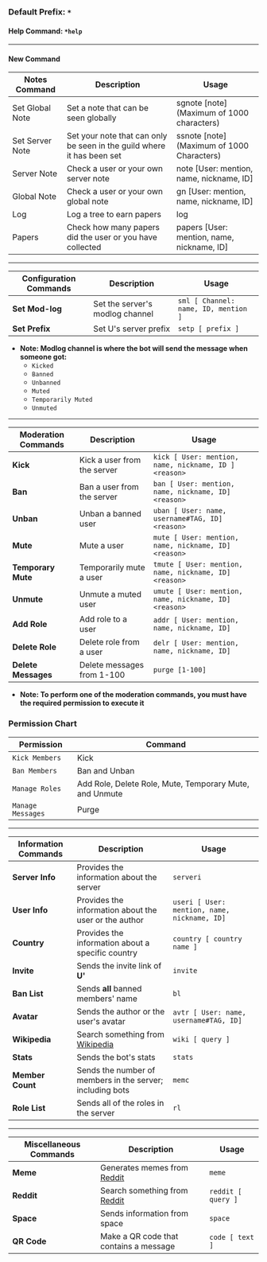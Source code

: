 ### Default Prefix: `*`
#### Help Command: `*help`
---
#### New Command
| Notes Command | Description | Usage |
| --- | --- | --- |
| Set Global Note | Set a note that can be seen globally | sgnote [note] (Maximum of 1000 characters) |
| Set Server Note | Set your note that can only be seen in the guild where it has been set | ssnote [note] (Maximum of 1000 Characters) |
| Server Note | Check a user or your own server note | note [User: mention, name, nickname, ID] |
| Global Note | Check a user or your own global note | gn [User: mention, name, nickname, ID]
| Log | Log a tree to earn papers | log
| Papers | Check how many papers did the user or you have collected | papers [User: mention, name, nickname, ID] |
---
| Configuration Commands | Description | Usage |
| --- | --- | --- |
| **Set Mod-log** | Set the server's modlog channel | ```sml [ Channel: name, ID, mention ]``` |
| **Set Prefix** | Set U's server prefix | ```setp [ prefix ]``` |
* **Note: Modlog channel is where the bot will send the message when someone got:**
    * `Kicked`
    * `Banned`
    * `Unbanned`
    * `Muted`
    * `Temporarily Muted`
    * `Unmuted`
---
| Moderation Commands | Description | Usage |
| --- | --- | --- |
| **Kick** | Kick a user from the server | ```kick [ User: mention, name, nickname, ID ] <reason>``` |
| **Ban** | Ban a user from the server | ```ban [ User: mention, name, nickname, ID] <reason>``` |
| **Unban** | Unban a banned user | ```uban [ User: name, username#TAG, ID] <reason>```
| **Mute** | Mute a user | ```mute [ User: mention, name, nickname, ID] <reason>```
| **Temporary Mute** | Temporarily mute a user | ```tmute [ User: mention, name, nickname, ID] <reason>``` |
| **Unmute** | Unmute a muted user | ```umute [ User: mention, name, nickname, ID] <reason>```
| **Add Role** | Add role to a user | ```addr [ User: mention, name, nickname, ID]```
| **Delete Role** | Delete role from a user | ```delr [ User: mention, name, nickname, ID]```
| **Delete Messages** | Delete messages from 1-100 | ```purge [1-100]```
* **Note: To perform one of the moderation commands, you must have the required permission to execute it**
### Permission Chart
| Permission | Command |
| --- | --- |
| ```Kick Members``` | Kick |
| ```Ban Members``` | Ban and Unban |
| ```Manage Roles``` | Add Role, Delete Role, Mute, Temporary Mute, and Unmute |
| ```Manage Messages``` | Purge |
---
| Information Commands | Description | Usage |
| --- | --- | --- |
| **Server Info** | Provides the information about the server | ```serveri``` |
| **User Info** | Provides the information about the user or the author | ```useri [ User: mention, name, nickname, ID]``` |
| **Country** | Provides the information about a specific country | ```country [ country name ]``` |
| **Invite** | Sends the invite link of **U'** | ```invite``` |
| **Ban List** | Sends **all** banned members' name | ```bl``` |
| **Avatar** | Sends the author or the user's avatar | ```avtr [ User: name, username#TAG, ID]``` |
| **Wikipedia** | Search something from [Wikipedia](https://wikipedia.com/) | ```wiki [ query ]``` |
| **Stats** | Sends the bot's stats | ```stats``` |
| **Member Count** | Sends the number of members in the server; including bots | ```memc``` |
| **Role List** | Sends all of the roles in the server | ```rl``` |
---
| Miscellaneous Commands | Description | Usage |
| --- | --- | --- |
| **Meme** | Generates memes from [Reddit](https://reddit.com/) | ```meme``` |
| **Reddit** | Search something from [Reddit](https://reddit.com/) | ```reddit [ query ]``` |
| **Space** | Sends information from space | ```space``` |
| **QR Code** | Make a QR code that contains a message | ```code [ text ]``` |